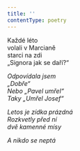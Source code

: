 ```yaml
---
title: ''
contentType: poetry
---
```


<section>

Každé léto  
volali v Marcianě  
starci na zdi  
„Signora jak se daří?“

_Odpovídala jsem  
„Dobře“  
Nebo „Pavel umřel“  
Taky „Umřel Josef“_

</section>

<section>

_Letos je zídka prázdná  
Rozkvetly před ní  
dvě kamenné mísy_

</section>

<section>

_A nikdo se neptá_

</section>
